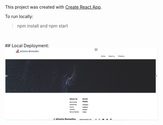 This project was created with [Create React App](https://github.com/facebook/create-react-app).

To run locally:
>npm install and npm start
<br>
<br>
## Local Deployment:
<img src="Capture.PNG">
